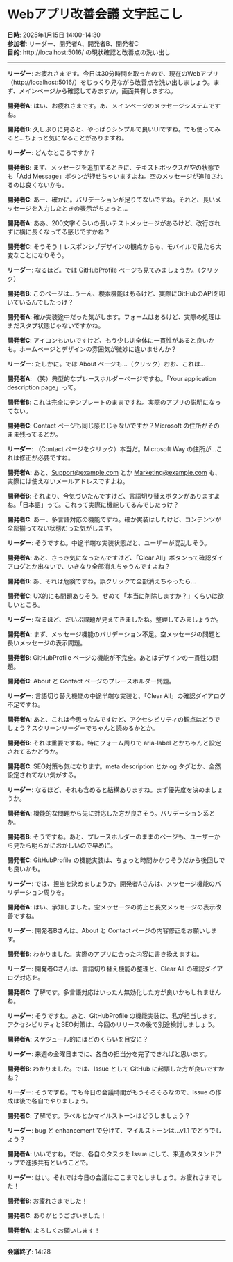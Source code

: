 # Webアプリ改善会議 文字起こし

**日時**: 2025年1月15日 14:00-14:30  
**参加者**: リーダー、開発者A、開発者B、開発者C  
**目的**: http://localhost:5016/ の現状確認と改善点の洗い出し

---

**リーダー**: お疲れさまです。今日は30分時間を取ったので、現在のWebアプリ（http://localhost:5016/）をじっくり見ながら改善点を洗い出しましょう。まず、メインページから確認してみますか。画面共有しますね。

**開発者A**: はい、お疲れさまです。あ、メインページのメッセージシステムですね。

**開発者B**: 久しぶりに見ると、やっぱりシンプルで良いUIですね。でも使ってみると...ちょっと気になることがありますね。

**リーダー**: どんなところですか？

**開発者B**: まず、メッセージを追加するときに、テキストボックスが空の状態でも「Add Message」ボタンが押せちゃいますよね。空のメッセージが追加されるのは良くないかも。

**開発者C**: あー、確かに。バリデーションが足りてないですね。それと、長いメッセージを入力したときの表示がちょっと...

**開発者A**: ああ、200文字くらいの長いテストメッセージがあるけど、改行されずに横に長くなってる感じですかね？

**開発者C**: そうそう！レスポンシブデザインの観点からも、モバイルで見たら大変なことになりそう。

**リーダー**: なるほど。では GitHubProfile ページも見てみましょうか。（クリック）

**開発者B**: このページは...うーん、検索機能はあるけど、実際にGitHubのAPIを叩いているんでしたっけ？

**開発者A**: 確か実装途中だった気がします。フォームはあるけど、実際の処理はまだスタブ状態じゃないですかね。

**開発者C**: アイコンもいいですけど、もう少しUI全体に一貫性があると良いかも。ホームページとデザインの雰囲気が微妙に違いませんか？

**リーダー**: たしかに。では About ページも...（クリック）おお、これは...

**開発者A**: （笑）典型的なプレースホルダーページですね。「Your application description page」って。

**開発者B**: これは完全にテンプレートのままですね。実際のアプリの説明になってない。

**開発者C**: Contact ページも同じ感じじゃないですか？Microsoft の住所がそのまま残ってるとか。

**リーダー**: （Contact ページをクリック）本当だ。Microsoft Way の住所が...これは修正が必要ですね。

**開発者A**: あと、Support@example.com とか Marketing@example.com も、実際には使えないメールアドレスですよね。

**開発者B**: それより、今気づいたんですけど、言語切り替えボタンがありますよね。「日本語」って。これって実際に機能してるんでしたっけ？

**開発者C**: あー、多言語対応の機能ですね。確か実装はしたけど、コンテンツが全部揃ってない状態だった気がします。

**リーダー**: そうですね。中途半端な実装状態だと、ユーザーが混乱しそう。

**開発者A**: あと、さっき気になったんですけど、「Clear All」ボタンって確認ダイアログとか出ないで、いきなり全部消えちゃうんですよね？

**開発者B**: あ、それは危険ですね。誤クリックで全部消えちゃったら...

**開発者C**: UX的にも問題ありそう。せめて「本当に削除しますか？」くらいは欲しいところ。

**リーダー**: なるほど、だいぶ課題が見えてきましたね。整理してみましょうか。

**開発者A**: まず、メッセージ機能のバリデーション不足。空メッセージの問題と長いメッセージの表示問題。

**開発者B**: GitHubProfile ページの機能が不完全。あとはデザインの一貫性の問題。

**開発者C**: About と Contact ページのプレースホルダー問題。

**リーダー**: 言語切り替え機能の中途半端な実装と、「Clear All」の確認ダイアログ不足ですね。

**開発者A**: あと、これは今思ったんですけど、アクセシビリティの観点はどうでしょう？スクリーンリーダーでちゃんと読めるかとか。

**開発者B**: それは重要ですね。特にフォーム周りで aria-label とかちゃんと設定されてるかどうか。

**開発者C**: SEO対策も気になります。meta description とか og タグとか、全然設定されてない気がする。

**リーダー**: なるほど、それも含めると結構ありますね。まず優先度を決めましょうか。

**開発者A**: 機能的な問題から先に対応した方が良さそう。バリデーション系とか。

**開発者B**: そうですね。あと、プレースホルダーのままのページも、ユーザーから見たら明らかにおかしいので早めに。

**開発者C**: GitHubProfile の機能実装は、ちょっと時間かかりそうだから後回しでも良いかも。

**リーダー**: では、担当を決めましょうか。開発者Aさんは、メッセージ機能のバリデーション周りを。

**開発者A**: はい、承知しました。空メッセージの防止と長文メッセージの表示改善ですね。

**リーダー**: 開発者Bさんは、About と Contact ページの内容修正をお願いします。

**開発者B**: わかりました。実際のアプリに合った内容に書き換えますね。

**リーダー**: 開発者Cさんは、言語切り替え機能の整理と、Clear All の確認ダイアログ対応を。

**開発者C**: 了解です。多言語対応はいったん無効化した方が良いかもしれませんね。

**リーダー**: そうですね。あと、GitHubProfile の機能実装は、私が担当します。アクセシビリティとSEO対策は、今回のリリースの後で別途検討しましょう。

**開発者A**: スケジュール的にはどのくらいを目安に？

**リーダー**: 来週の金曜日までに、各自の担当分を完了できればと思います。

**開発者B**: わかりました。では、Issue として GitHub に起票した方が良いですかね？

**リーダー**: そうですね。でも今日の会議時間がもうそろそろなので、Issue の作成は後で各自でやりましょう。

**開発者C**: 了解です。ラベルとかマイルストーンはどうしましょう？

**リーダー**: bug と enhancement で分けて、マイルストーンは...v1.1 でどうでしょう？

**開発者A**: いいですね。では、各自のタスクを Issue にして、来週のスタンドアップで進捗共有ということで。

**リーダー**: はい。それでは今日の会議はここまでとしましょう。お疲れさまでした！

**開発者B**: お疲れさまでした！

**開発者C**: ありがとうございました！

**開発者A**: よろしくお願いします！

---

**会議終了**: 14:28
